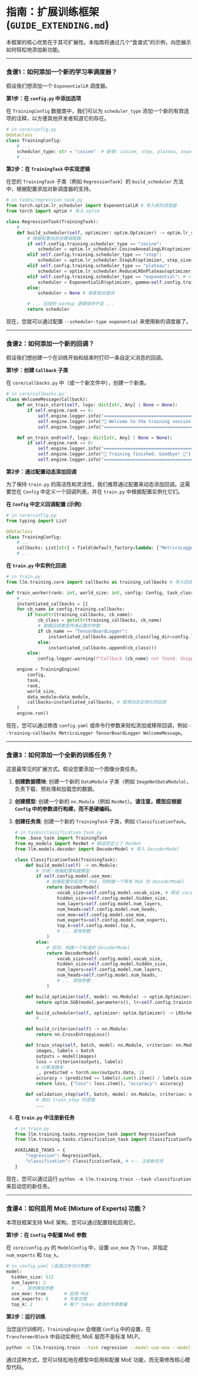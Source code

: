 # 指南：扩展训练框架 (`GUIDE_EXTENDING.md`)

本框架的核心优势在于其可扩展性。本指南将通过几个“食谱式”的示例，向您展示如何轻松地添加新功能。

---

### 食谱1：如何添加一个新的学习率调度器？

假设我们想添加一个 `ExponentialLR` 调度器。

**第1步：在 `config.py` 中添加选项**

在 `TrainingConfig` 数据类中，我们可以为 `scheduler_type` 添加一个新的有效选项的注释，以方便其他开发者知道它的存在。

```python
# in core/config.py
@dataclass
class TrainingConfig:
    # ...
    scheduler_type: str = "cosine"  # 新增: cosine, step, plateau, exponential
    # ...
```

**第2步：在 `TrainingTask` 中实现逻辑**

在您的 `TrainingTask` 子类（例如 `RegressionTask`）的 `build_scheduler` 方法中，根据配置添加对新调度器的支持。

```python
# in tasks/regression_task.py
from torch.optim.lr_scheduler import ExponentialLR # 导入新的调度器
from torch import optim # 导入 optim

class RegressionTask(TrainingTask):
    # ...
    def build_scheduler(self, optimizer: optim.Optimizer) -> optim.lr_scheduler._LRScheduler | None:
        # 根据配置动态创建调度器
        if self.config.training.scheduler_type == "cosine":
            scheduler = optim.lr_scheduler.CosineAnnealingLR(optimizer, T_max=self.config.training.epochs)
        elif self.config.training.scheduler_type == "step":
            scheduler = optim.lr_scheduler.StepLR(optimizer, step_size=self.config.training.step_size, gamma=self.config.training.gamma)
        elif self.config.training.scheduler_type == "plateau":
            scheduler = optim.lr_scheduler.ReduceLROnPlateau(optimizer, mode='min', factor=0.1, patience=10)
        elif self.config.training.scheduler_type == "exponential": # <-- 新增逻辑
            scheduler = ExponentialLR(optimizer, gamma=self.config.training.gamma)
        else:
            scheduler = None # 或者抛出错误

        # ... 后续的 warmup 逻辑保持不变 ...
        return scheduler
```

现在，您就可以通过配置 `--scheduler-type exponential` 来使用新的调度器了。

---

### 食谱2：如何添加一个新的回调？

假设我们想创建一个在训练开始和结束时打印一条自定义消息的回调。

**第1步：创建 `Callback` 子类**

在 `core/callbacks.py` 中（或一个新文件中），创建一个新类。

```python
# in core/callbacks.py
class WelcomeMessage(Callback):
    def on_train_start(self, logs: dict[str, Any] | None = None):
        if self.engine.rank == 0:
            self.engine.logger.info("======================================")
            self.engine.logger.info("🎉 Welcome to the training session! 🎉")
            self.engine.logger.info("======================================")

    def on_train_end(self, logs: dict[str, Any] | None = None):
        if self.engine.rank == 0:
            self.engine.logger.info("======================================")
            self.engine.logger.info("👋 Training finished. Goodbye! 👋")
            self.engine.logger.info("======================================")
```

**第2步：通过配置动态添加回调**

为了保持 `train.py` 的简洁性和灵活性，我们推荐通过配置来动态添加回调。这需要您在 `Config` 中定义一个回调列表，并在 `train.py` 中根据配置实例化它们。

**在 `Config` 中定义回调配置 (示例)**:

```python
# in core/config.py
from typing import List

@dataclass
class TrainingConfig:
    # ...
    callbacks: List[str] = field(default_factory=lambda: ["MetricsLogger", "TensorBoardLogger", "LRSchedulerCallback"])
    # ...
```

**在 `train.py` 中实例化回调**:

```python
# in train.py
from llm.training.core import callbacks as training_callbacks # 导入回调模块

def train_worker(rank: int, world_size: int, config: Config, task_class):
    # ...
    instantiated_callbacks = []
    for cb_name in config.training.callbacks:
        if hasattr(training_callbacks, cb_name):
            cb_class = getattr(training_callbacks, cb_name)
            # 根据回调类型传递必要的参数
            if cb_name == "TensorBoardLogger":
                instantiated_callbacks.append(cb_class(log_dir=config.logging.log_dir))
            else:
                instantiated_callbacks.append(cb_class())
        else:
            config.logger.warning(f"Callback {cb_name} not found. Skipping.")

    engine = TrainingEngine(
        config,
        task,
        rank,
        world_size,
        data_module=data_module,
        callbacks=instantiated_callbacks, # 使用动态实例化的回调
    )
    engine.run()
```
现在，您可以通过修改 `config.yaml` 或命令行参数来轻松添加或移除回调，例如 `--training-callbacks MetricsLogger TensorBoardLogger WelcomeMessage`。

---

### 食谱3：如何添加一个全新的训练任务？

这是最常见的扩展方式。假设您要添加一个图像分类任务。

1.  **创建数据模块**: 创建一个新的 `DataModule` 子类（例如 `ImageNetDataModule`），负责下载、预处理和加载您的数据。
2.  **创建模型**: 创建一个新的 `nn.Module`（例如 `ResNet`）。**请注意，模型应根据 `Config` 中的参数进行构建，而不是硬编码。**
3.  **创建任务类**: 创建一个新的 `TrainingTask` 子类，例如 `ClassificationTask`。

    ```python
    # in tasks/classification_task.py
    from .base_task import TrainingTask
    from my_models import ResNet # 假设您定义了 ResNet
    from llm.models.decoder import DecoderModel # 导入 DecoderModel

    class ClassificationTask(TrainingTask):
        def build_model(self) -> nn.Module:
            # 示例：根据配置构建模型
            if self.config.model.use_moe:
                # 如果配置中启用了 MoE，则构建一个带有 MoE 的 DecoderModel
                return DecoderModel(
                    vocab_size=self.config.model.vocab_size, # 假设 vocab_size 在 ModelConfig 中
                    hidden_size=self.config.model.hidden_size,
                    num_layers=self.config.model.num_layers,
                    num_heads=self.config.model.num_heads,
                    use_moe=self.config.model.use_moe,
                    num_experts=self.config.model.num_experts,
                    top_k=self.config.model.top_k,
                    # ... 其他参数
                )
            else:
                # 否则，构建一个标准的 DecoderModel
                return DecoderModel(
                    vocab_size=self.config.model.vocab_size,
                    hidden_size=self.config.model.hidden_size,
                    num_layers=self.config.model.num_layers,
                    num_heads=self.config.model.num_heads,
                    # ... 其他参数
                )

        def build_optimizer(self, model: nn.Module) -> optim.Optimizer:
            return optim.SGD(model.parameters(), lr=self.config.training.lr, momentum=0.9)

        def build_scheduler(self, optimizer: optim.Optimizer) -> LRScheduler | None:
            # ...

        def build_criterion(self) -> nn.Module:
            return nn.CrossEntropyLoss()

        def train_step(self, batch, model: nn.Module, criterion: nn.Module) -> tuple[torch.Tensor, dict]:
            images, labels = batch
            outputs = model(images)
            loss = criterion(outputs, labels)
            # 计算准确率
            _, predicted = torch.max(outputs.data, 1)
            accuracy = (predicted == labels).sum().item() / labels.size(0)
            return loss, {"loss": loss.item(), "accuracy": accuracy}

        def validation_step(self, batch, model: nn.Module, criterion: nn.Module) -> tuple[torch.Tensor, dict]:
            # 类似 train_step 的逻辑
            ...
    ```

4.  **在 `train.py` 中注册新任务**

    ```python
    # in train.py
    from llm.training.tasks.regression_task import RegressionTask
    from llm.training.tasks.classification_task import ClassificationTask # <-- 导入新任务

    AVAILABLE_TASKS = {
        "regression": RegressionTask,
        "classification": ClassificationTask, # <-- 注册新任务
    }
    ```

现在，您可以通过运行 `python -m llm.training.train --task classification` 来启动您的新任务。

---

### 食谱4：如何启用 MoE (Mixture of Experts) 功能？

本项目框架支持 MoE 架构，您可以通过配置轻松启用它。

**第1步：在 `Config` 中配置 MoE 参数**

在 `core/config.py` 的 `ModelConfig` 中，设置 `use_moe` 为 `True`，并指定 `num_experts` 和 `top_k`。

```python
# in config.yaml (或通过命令行参数)
model:
  hidden_size: 512
  num_layers: 2
  # ... 其他模型参数
  use_moe: true       # 启用 MoE
  num_experts: 8      # 专家总数
  top_k: 2            # 每个 token 激活的专家数量
```

**第2步：运行训练**

当您运行训练时，`TrainingEngine` 会根据 `Config` 中的设置，在 `TransformerBlock` 中自动实例化 MoE 层而不是标准 MLP。

```bash
python -m llm.training.train --task regression --model-use-moe --model-num-experts 8 --model-top-k 2
```

通过这种方式，您可以轻松地在模型中启用和配置 MoE 功能，而无需修改核心模型代码。
